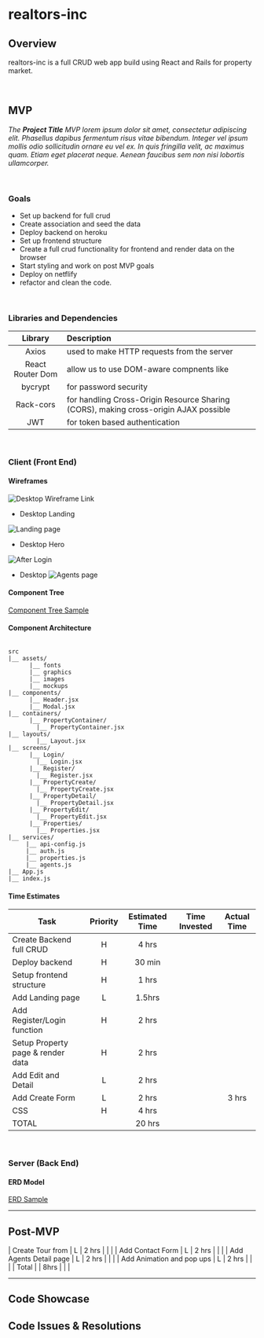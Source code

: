 # realtors-inc
## Overview

realtors-inc is a full CRUD web app build using React and Rails for property market.


<br>

## MVP

_The **Project Title** MVP lorem ipsum dolor sit amet, consectetur adipiscing elit. Phasellus dapibus fermentum risus vitae bibendum. Integer vel ipsum mollis odio sollicitudin ornare eu vel ex. In quis fringilla velit, ac maximus quam. Etiam eget placerat neque. Aenean faucibus sem non nisi lobortis ullamcorper._

<br>

### Goals

- Set up backend for full crud
- Create association and seed the data
- Deploy backend on heroku
- Set up frontend structure
- Create a full crud functionality for frontend and render data on the browser
- Start styling and work on post MVP goals
- Deploy on netflify
- refactor and clean the code.

<br>

### Libraries and Dependencies

|     Library      | Description                                |
| :--------------: | :----------------------------------------- |
|      Axios       | used to make HTTP requests from the server|
|   React Router Dom   | allow us to use DOM-aware compnents like <link> |
| bycrypt| for password security |
|     Rack-cors    | for handling Cross-Origin Resource Sharing (CORS), making cross-origin AJAX possible |
|  JWT | for token based authentication|

<br>

### Client (Front End)

#### Wireframes

![Desktop Wireframe Link](https://whimsical.com/realtors-inc-9qLSpADRvPQ1iBVr7vEN4E)

- Desktop Landing

![Landing page](https://i.imgur.com/occJknU.png)

- Desktop Hero

![After Login](https://i.imgur.com/my1T36C.png)

- Desktop 
![Agents page](https://i.imgur.com/apTxmxq.png)


#### Component Tree

[Component Tree Sample](https://whimsical.com/component-tree-9KKNq7SgHxNugQxkEiB2Pk)

#### Component Architecture

``` structure

src
|__ assets/
      |__ fonts
      |__ graphics
      |__ images
      |__ mockups
|__ components/
      |__ Header.jsx
      |__ Modal.jsx
|__ containers/
      |__ PropertyContainer/
        |__ PropertyContainer.jsx
|__ layouts/
        |__ Layout.jsx
|__ screens/
      |__ Login/
        |__ Login.jsx
      |__ Register/
        |__ Register.jsx
      |__ PropertyCreate/
        |__ PropertyCreate.jsx
      |__ PropertyDetail/
        |__ PropertyDetail.jsx
      |__ PropertyEdit/
        |__ PropertyEdit.jsx
      |__ Properties/
        |__ Properties.jsx      
|__ services/
     |__ api-config.js
     |__ auth.js
     |__ properties.js
     |__ agents.js
|__ App.js
|__ index.js
```

#### Time Estimates


| Task                | Priority | Estimated Time | Time Invested | Actual Time |
| ------------------- | :------: | :------------: | :-----------: | :---------: |
| Create Backend full CRUD |    H     |     4 hrs      |        |        |
| Deploy backend   |    H     |     30 min      |        |     |
| Setup frontend structure   |    H     |     1 hrs      |       |      |
| Add Landing page   |    L     |     1.5hrs    |         |       |
| Add Register/Login function   |    H     |     2 hrs      |         |        |
| Setup Property page & render data    |    H     |     2 hrs      |         |      |
| Add Edit and Detail   |    L     |     2 hrs      |      |   |
| Add Create Form    |    L     |     2 hrs      |         |    3 hrs    |
| CSS    |    H     |     4 hrs      |        |      |
| TOTAL               |          |     20 hrs      |         |         |

<br>

### Server (Back End)

#### ERD Model


[ERD Sample](https://app.diagrams.net/#G1TB4fcCKouaGtlOUDQIfJesPlCRA-CDPl)
<br>

***

## Post-MVP

| Create Tour from    |    L     |     2 hrs      |      |     |
| Add Contact Form    |    L     |     2 hrs      |        |       |
| Add Agents Detail page   |    L     |     2 hrs      |         |     |
| Add Animation and pop ups   |    L     |     2 hrs      |        |        |
| Total  | | 8hrs    |        |          |

***

## Code Showcase



## Code Issues & Resolutions

